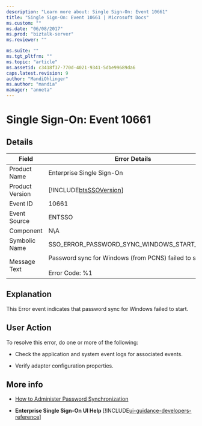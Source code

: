 ```yaml
---
description: "Learn more about: Single Sign-On: Event 10661"
title: "Single Sign-On: Event 10661 | Microsoft Docs"
ms.custom: ""
ms.date: "06/08/2017"
ms.prod: "biztalk-server"
ms.reviewer: ""

ms.suite: ""
ms.tgt_pltfrm: ""
ms.topic: "article"
ms.assetid: c3418f37-770d-4021-9341-5dbe99689da6
caps.latest.revision: 9
author: "MandiOhlinger"
ms.author: "mandia"
manager: "anneta"
---
```

# Single Sign-On: Event 10661
## Details  

| Field | Error Details |
|-----------------|-------------------------------------------------------------------------------------|
|  Product Name   |                              Enterprise Single Sign-On                              |
| Product Version |             [!INCLUDE[btsSSOVersion](../includes/btsssoversion-md.md)]              |
|    Event ID     |                                        10661                                        |
|  Event Source   |                                       ENTSSO                                        |
|    Component    |                                         N\A                                         |
|  Symbolic Name  |                    SSO_ERROR_PASSWORD_SYNC_WINDOWS_START_FAILED                     |
|  Message Text   | Password sync for Windows (from PCNS) failed to start.%r<br /><br /> Error Code: %1 |

## Explanation  
 This Error event indicates that password sync for Windows failed to start.  

## User Action  
 To resolve this error, do one or more of the following:  

-   Check the application and system event logs for associated events.  

-   Verify adapter configuration properties.  

## More info

- [How to Administer Password Synchronization](../core/how-to-administer-password-synchronization.md)  

- **Enterprise Single Sign-On UI Help** [!INCLUDE[ui-guidance-developers-reference](../includes/ui-guidance-developers-reference.md)]
